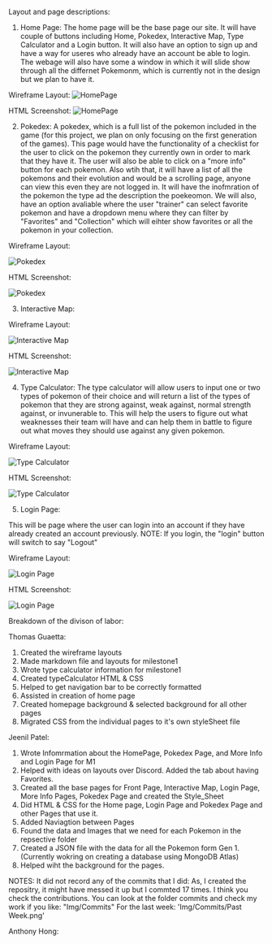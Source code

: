 Layout and page descriptions:

1. Home Page:
The home page will be the base page our site. It will have couple of buttons including Home, Pokedex, Interactive Map, Type Calculator and a Login button. It will also have an option to sign up and have a way for useres who already have an account be able to login. The webage will also have some a window in which it will slide show through all the differnet Pokemonm, which is currently not in the design but we plan to have it.

Wireframe Layout:
![HomePage](https://github.com/Jeenilpatel/cs326-final-Pi/blob/master/Docs/Layout/HomePage.JPG "Home Page")

HTML Screenshot:
![HomePage](https://github.com/Jeenilpatel/cs326-final-Pi/blob/master/Docs/Layout/HomePage2.JPG "Home Page HTML")

2. Pokedex:
A pokedex, which is a full list of the pokemon included in the game (for this project, we plan on only focusing on the first generation of the games). This page would have the functionality of a checklist for the user to click on the pokemon they currently own in order to mark that they have it. The user will also be able to click on a "more info" button for each pokemon. Also wtih that, it will have a list of all the pokemons and their evolution and would be a scrolling page, anyone can view this even they are not logged in. It will have the inofmration of the pokemon the type ad the description the poekeomon. We will also, have an option avaliable where the user "trainer" can select favorite pokemon and have a dropdown menu where they can filter by "Favorites" and "Collection" which will eihter show favorites or all the pokemon in your collection.

Wireframe Layout:

![Pokedex](https://github.com/Jeenilpatel/cs326-final-Pi/blob/master/Docs/Layout/Pokedex.JPG "Pokedex")

HTML Screenshot:

![Pokedex](https://github.com/Jeenilpatel/cs326-final-Pi/blob/master/Docs/Layout/Pokedex2.JPG "Pokedex")

3. Interactive Map:

Wireframe Layout:

![Interactive Map](https://github.com/Jeenilpatel/cs326-final-Pi/blob/master/Docs/Layout/InteractiveMap.JPG "Interactive Map")

HTML Screenshot:

![Interactive Map](https://github.com/Jeenilpatel/cs326-final-Pi/blob/master/Docs/Layout/InteractiveMap2.JPG "Interactive Map")

4. Type Calculator:
The type calculator will allow users to input one or two types of pokemon of their choice and will return a list of the types of pokemon that they are strong against, weak against, normal strength against, or invunerable to. This will help the users to figure out what weaknesses their team will have and can help them in battle to figure out what moves they should use against any given pokemon.

Wireframe Layout:

![Type Calculator](https://github.com/Jeenilpatel/cs326-final-Pi/blob/master/Docs/Layout/TypeCalculator.JPG "Type Calculator")

HTML Screenshot:

![Type Calculator](https://github.com/Jeenilpatel/cs326-final-Pi/blob/master/Docs/Layout/TypeCalculator2.JPG "Type Calculator HTML")


5. Login Page:

This will be page where the user can login into an account if they have already created an account previously. 
NOTE: 
If you login, the "login" button will switch to say "Logout"

Wireframe Layout:

![Login Page](https://github.com/Jeenilpatel/cs326-final-Pi/blob/master/Docs/Layout/Login.JPG "Login")

HTML Screenshot:

![Login Page](https://github.com/Jeenilpatel/cs326-final-Pi/blob/master/Docs/Layout/Login2.JPG "Login")


Breakdown of the divison of labor:

Thomas Guaetta:
1. Created the wireframe layouts
2. Made markdown file and layouts for milestone1
3. Wrote type calculator information for milestone1
4. Created typeCalculator HTML & CSS
5. Helped to get navigation bar to be correctly formatted
6. Assisted in creation of home page
7. Created homepage background & selected background for all other pages
8. Migrated CSS from the individual pages to it's own styleSheet file

Jeenil Patel:
1. Wrote Infomrmation about the HomePage, Pokedex Page, and More Info and Login Page for M1
2. Helped with ideas on layouts over Discord. Added the tab about having Favorites.
3. Created all the base pages for Front Page, Interactive Map, Login Page, More Info Pages, Pokedex Page and created the Style_Sheet
4. Did HTML & CSS for the Home page, Login Page and Pokedex Page and other Pages that use it. 
5. Added Naviagtion between Pages
6. Found the data and Images that we need for each Pokemon in the repsective folder
7. Created a JSON file with the data for all the Pokemon form Gen 1. (Currently wokring on creating a database using MongoDB Atlas)
8. Helped wiht the background for the pages. 


NOTES: It did not record any of the commits that I did: As, I created the repositry, it might have messed it up but I commted 17 times. I think you check the contributions.
You can look at the folder commits and check my work if you like: "Img/Commits"
For the last week: 'Img/Commits/Past Week.png'

Anthony Hong:
